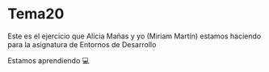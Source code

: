 # Tema20

Este es el ejercicio que Alicia Mañas y yo (Miriam Martín) estamos haciendo para la asignatura de Entornos de Desarrollo

Estamos aprendiendo 💻
